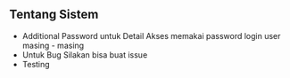 
## Tentang Sistem


- Additional Password untuk Detail Akses memakai password login user masing - masing
- Untuk Bug Silakan bisa buat issue
- Testing
